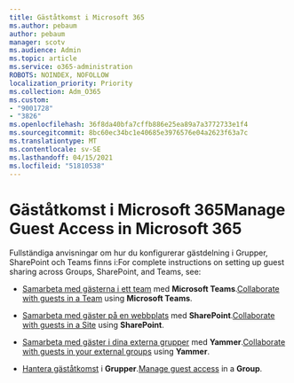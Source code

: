```yaml
---
title: Gäståtkomst i Microsoft 365
ms.author: pebaum
author: pebaum
manager: scotv
ms.audience: Admin
ms.topic: article
ms.service: o365-administration
ROBOTS: NOINDEX, NOFOLLOW
localization_priority: Priority
ms.collection: Adm_O365
ms.custom:
- "9001728"
- "3826"
ms.openlocfilehash: 36f8da40bfa7cffb886e25ea89a7a3772733e1f4
ms.sourcegitcommit: 8bc60ec34bc1e40685e3976576e04a2623f63a7c
ms.translationtype: MT
ms.contentlocale: sv-SE
ms.lasthandoff: 04/15/2021
ms.locfileid: "51810538"
---
```

# <a name="manage-guest-access-in-microsoft-365"></a><span data-ttu-id="ebdf8-102">Gäståtkomst i Microsoft 365</span><span class="sxs-lookup"><span data-stu-id="ebdf8-102">Manage Guest Access in Microsoft 365</span></span>

<span data-ttu-id="ebdf8-103">Fullständiga anvisningar om hur du konfigurerar gästdelning i Grupper, SharePoint och Teams finns i:</span><span class="sxs-lookup"><span data-stu-id="ebdf8-103">For complete instructions on setting up guest sharing across Groups, SharePoint, and Teams, see:</span></span> 

- <span data-ttu-id="ebdf8-104">[Samarbeta med gästerna i ett team](https://docs.microsoft.com/microsoft-365/solutions/collaborate-as-team?view=o365-worldwide) med **Microsoft Teams**.</span><span class="sxs-lookup"><span data-stu-id="ebdf8-104">[Collaborate with guests in a Team](https://docs.microsoft.com/microsoft-365/solutions/collaborate-as-team?view=o365-worldwide) using **Microsoft Teams**.</span></span> 

- <span data-ttu-id="ebdf8-105">[Samarbeta med gäster på en webbplats](https://docs.microsoft.com/microsoft-365/solutions/collaborate-in-site?view=o365-worldwide) med **SharePoint**.</span><span class="sxs-lookup"><span data-stu-id="ebdf8-105">[Collaborate with guests in a Site](https://docs.microsoft.com/microsoft-365/solutions/collaborate-in-site?view=o365-worldwide) using **SharePoint**.</span></span> 

- <span data-ttu-id="ebdf8-106">[Samarbeta med gäster i dina externa grupper](https://docs.microsoft.com/yammer/work-with-external-users/create-and-manage-external-groups?redirectSourcePath=%252farticle%252f9ccd15ce-0efc-4dc1-81bc-4a424ab6f92a.aspx) med **Yammer**.</span><span class="sxs-lookup"><span data-stu-id="ebdf8-106">[Collaborate with guests in your external groups](https://docs.microsoft.com/yammer/work-with-external-users/create-and-manage-external-groups?redirectSourcePath=%252farticle%252f9ccd15ce-0efc-4dc1-81bc-4a424ab6f92a.aspx) using **Yammer**.</span></span> 

- <span data-ttu-id="ebdf8-107">[Hantera gäståtkomst](https://docs.microsoft.com/microsoft-365/admin/create-groups/manage-guest-access-in-groups?view=o365-worldwide) i **Grupper**.</span><span class="sxs-lookup"><span data-stu-id="ebdf8-107">[Manage guest access](https://docs.microsoft.com/microsoft-365/admin/create-groups/manage-guest-access-in-groups?view=o365-worldwide) in a **Group**.</span></span>

